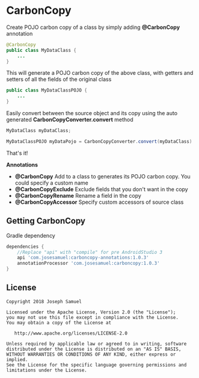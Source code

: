 # CarbonCopy

Create POJO carbon copy of a class by simply adding **@CarbonCopy** annotation


```java
@CarbonCopy
public class MyDataClass {
    ...
}

```

This will generate a POJO carbon copy of the above class, with getters and setters of all the fields of the original class

```java
public class MyDataClassPOJO {
    ...
}

```
Easily convert between the source object and its copy using the auto generated **CarbonCopyConverter.convert** method

```java
MyDataClass myDataClass;

MyDataClassPOJO myDataPojo = CarbonCopyConverter.convert(myDataClass)

```



That's it! 


**Annotations**

* **@CarbonCopy** Add to a class to generates its POJO carbon copy. You could specify a custom name
* **@CarbonCopyExclude** Exclude fields that you don't want in the copy
* **@CarbonCopyRename** Rename a field in the copy
* **@CarbonCopyAccessor** Specify custom accessors of source class



Getting CarbonCopy
--------

Gradle dependency

```groovy
dependencies {
	//Replace "api" with "compile" for pre AndroidStudio 3
    api 'com.josesamuel:carboncopy-annotations:1.0.3'
    annotationProcessor 'com.josesamuel:carboncopy:1.0.3'
}
```


License
-------

    Copyright 2018 Joseph Samuel

    Licensed under the Apache License, Version 2.0 (the "License");
    you may not use this file except in compliance with the License.
    You may obtain a copy of the License at

       http://www.apache.org/licenses/LICENSE-2.0

    Unless required by applicable law or agreed to in writing, software
    distributed under the License is distributed on an "AS IS" BASIS,
    WITHOUT WARRANTIES OR CONDITIONS OF ANY KIND, either express or implied.
    See the License for the specific language governing permissions and
    limitations under the License.


